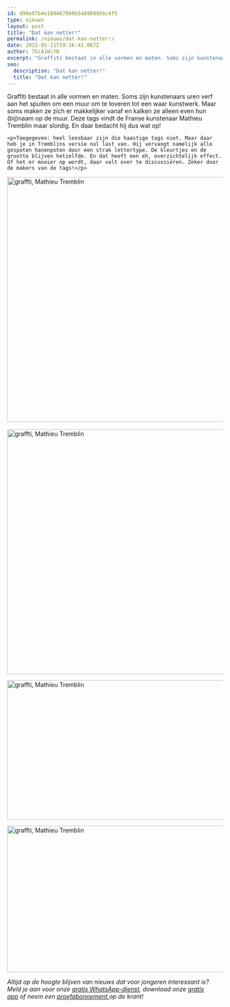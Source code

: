 ```yaml
---
id: d99e97b4e189487989b54898995bc4f5
type: nieuws
layout: post
title: "Dat kan netter!"
permalink: /nieuws/dat-kan-netter!/
date: 2022-05-11T19:16:41.067Z
author: 7biA1WiYB
excerpt: "Graffiti bestaat in alle vormen en maten. Soms zijn kunstenaars uren verf aan het spuiten om een muur om te toveren tot een waar kunstwerk. Maar soms maken ze zich er makkelijker vanaf en kalken ze alleen even hun (bij)naam op de muur. Deze tags vindt de Franse kunstenaar Mathieu Tremblin maar slordig. En daar bedacht hij dus wat op!  "
seo:
  description: "Dat kan netter!"
  title: "Dat kan netter!"
---
```

Graffiti bestaat in alle vormen en maten. Soms zijn kunstenaars uren verf aan het spuiten om een muur om te toveren tot een waar kunstwerk. Maar soms maken ze zich er makkelijker vanaf en kalken ze alleen even hun (bij)naam op de muur. Deze tags vindt de Franse kunstenaar Mathieu Tremblin maar slordig. En daar bedacht hij dus wat op!  

    <p>Toegegeven: heel leesbaar zijn die haastige tags niet. Maar daar heb je in Tremblins versie nul last van. Hij vervangt namelijk alle gespoten hanenpoten door een strak lettertype. De kleurtjes en de grootte blijven hetzelfde. En dat heeft een eh, overzichtelijk effect. Of het er mooier op wordt, daar valt over te discussiëren. Zeker door de makers van de tags!</p>
<p><div class="media media-element-container media-default"><div id="file-20835" class="file file-image file-image-jpeg">

        
  
  <div class="content">
    <img alt="graffti, Mathieu Tremblin" title="Foto Mathieu Tremblin" height="572" width="850" class="media-element file-default" src="https://original.sevendays.nl/sites/default/files/collage1.jpg">  </div>

  
</div>
</div><br><div class="media media-element-container media-default"><div id="file-20836" class="file file-image file-image-jpeg">

        
  
  <div class="content">
    <img alt="graffti, Mathieu Tremblin" title="Foto Mathieu Tremblin" height="572" width="850" class="media-element file-default" src="https://original.sevendays.nl/sites/default/files/collage3_0.jpg">  </div>

  
</div>
</div>
<p><div class="media media-element-container media-default"><div id="file-20837" class="file file-image file-image-jpeg">

        
  
  <div class="content">
    <img alt="graffti, Mathieu Tremblin" title="Foto Mathieu Tremblin" height="326" width="850" class="media-element file-default" src="https://original.sevendays.nl/sites/default/files/collage4.jpg">  </div>

  
</div>
</div>
<p><div class="media media-element-container media-default"><div id="file-20838" class="file file-image file-image-jpeg">

        
  
  <div class="content">
    <img alt="graffti, Mathieu Tremblin" title="Foto Mathieu Tremblin" height="342" width="850" class="media-element file-default" src="https://original.sevendays.nl/sites/default/files/collage5.jpg">  </div>

  
</div>
</div>
<p><em>Altijd op de hoogte blijven van nieuws dat voor jongeren interessant is? Meld je aan voor onze <a href="https://original.sevendays.nl/whatsapp">gratis WhatsApp-dienst</a>, download onze <a href="https://original.sevendays.nl/app">gratis app</a> of neem een <a href="https://abonneren.sevendays.nl/abonneren/abonnementen/ae/artikel">proefabonnement </a>op de krant!</em></p>  
